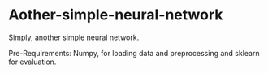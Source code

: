 # Aother-simple-neural-network
Simply, another simple neural network.

Pre-Requirements: Numpy, for loading data and preprocessing and sklearn for evaluation.
